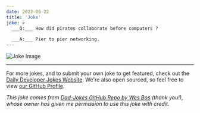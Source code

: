 ```yaml
---
date: 2022-06-22
title: 'Joke'
joke: >
  ___Q:___ How did pirates collaborate before computers ?
  
  ___A:___ Pier to pier networking.
---
```



![Joke Image](https://private.xtrp.io/projects/DailyDeveloperJokes/public_image_server/images/5e1258e0be565.png)

---

For more jokes, and to submit your own joke to get featured, check out the [Daily Developer Jokes Website](https://dailydeveloperjokes.github.io/). We're also open sourced, so feel free to view [our GitHub Profile](https://github.com/dailydeveloperjokes).


_This joke comes from [Dad-Jokes GitHub Repo by Wes Bos](https://github.com/wesbos/dad-jokes) (thank you!), whose owner has given me permission to use this joke with credit._

<!--
Joke text:
**Q:** How did pirates collaborate before computers ?

**A:** Pier to pier networking.
 -->


